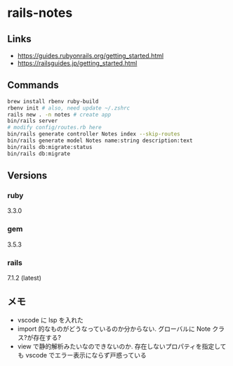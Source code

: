 # rails-notes
## Links
- https://guides.rubyonrails.org/getting_started.html
- https://railsguides.jp/getting_started.html

## Commands
```bash
brew install rbenv ruby-build
rbenv init # also, need update ~/.zshrc
rails new . -n notes # create app
bin/rails server
# modify config/routes.rb here
bin/rails generate controller Notes index --skip-routes
bin/rails generate model Notes name:string description:text
bin/rails db:migrate:status
bin/rails db:migrate
```

## Versions
### ruby
3.3.0
### gem
3.5.3
### rails
7.1.2 (latest)

## メモ
- vscode に lsp を入れた
- import 的なものがどうなっているのか分からない. グローバルに Note クラス?が存在する?
- view で静的解析みたいなのできないのか. 存在しないプロパティを指定しても vscode でエラー表示にならず戸惑っている
